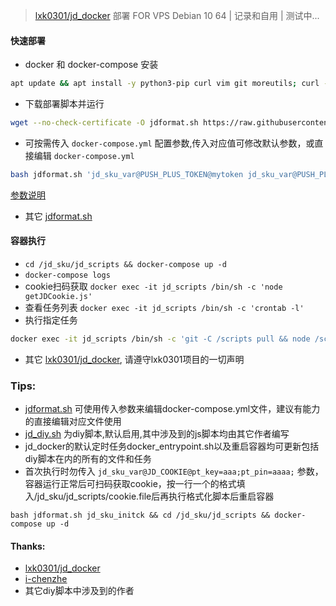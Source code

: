 > [lxk0301/jd_docker](https://gitee.com/lxk0301/jd_docker) 部署 FOR VPS Debian 10 64 | 记录和自用 | 测试中...

#### 快速部署  
* docker 和 docker-compose 安装  
```bash
apt update && apt install -y python3-pip curl vim git moreutils; curl -sSL get.docker.com | sh; pip3 install --upgrade pip; pip install docker-compose
```
* 下载部署脚本并运行
```bash
wget --no-check-certificate -O jdformat.sh https://raw.githubusercontent.com/mixool/jd_sku/main/jdformat.sh && chmod +x jdformat.sh && bash jdformat.sh
```
* 可按需传入 `docker-compose.yml` 配置参数,传入对应值可修改默认参数，或直接编辑 `docker-compose.yml`
```bash
bash jdformat.sh 'jd_sku_var@PUSH_PLUS_TOKEN@mytoken jd_sku_var@PUSH_PLUS_USER@myuser'
```
[参数说明](https://gitee.com/lxk0301/jd_docker/blob/master/githubAction.md)  
* 其它 [jdformat.sh](https://raw.githubusercontent.com/mixool/jd_sku/main/jdformat.sh)

#### 容器执行  
* `cd /jd_sku/jd_scripts && docker-compose up -d`
* `docker-compose logs`
* cookie扫码获取 `docker exec -it jd_scripts /bin/sh -c 'node getJDCookie.js'`
* 查看任务列表 `docker exec -it jd_scripts /bin/sh -c 'crontab -l'`
* 执行指定任务
```bash
docker exec -it jd_scripts /bin/sh -c 'git -C /scripts pull && node /scripts/jd_bean_change.js'
```
* 其它 [lxk0301/jd_docker](https://gitee.com/lxk0301/jd_docker), 请遵守lxk0301项目的一切声明
  
### Tips:
* [jdformat.sh](https://raw.githubusercontent.com/mixool/jd_sku/main/jdformat.sh) 可使用传入参数来编辑docker-compose.yml文件，建议有能力的直接编辑对应文件使用
* [jd_diy.sh](https://raw.githubusercontent.com/mixool/jd_sku/main/jd_diy.sh) 为diy脚本,默认启用,其中涉及到的js脚本均由其它作者编写
* jd_docker的默认定时任务docker_entrypoint.sh以及重启容器均可更新包括diy脚本在内的所有的文件和任务
* 首次执行时勿传入 `jd_sku_var@JD_COOKIE@pt_key=aaa;pt_pin=aaaa;` 参数，容器运行正常后可扫码获取cookie，按一行一个的格式填入/jd_sku/jd_scripts/cookie.file后再执行格式化脚本后重启容器
```  
bash jdformat.sh jd_sku_initck && cd /jd_sku/jd_scripts && docker-compose up -d
```
  
#### Thanks: 
* [lxk0301/jd_docker](https://gitee.com/lxk0301/jd_docker)
* [i-chenzhe](https://github.com/i-chenzhe/qx.git)
* 其它diy脚本中涉及到的作者